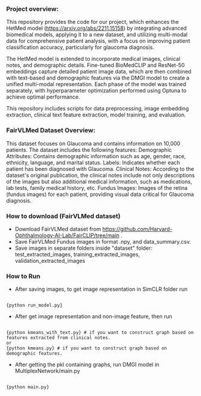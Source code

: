 ### Project overview:

This repository provides the code for our project, which enhances the HetMed model (https://arxiv.org/abs/2211.15158) by integrating advanced biomedical models, applying it to a new dataset, and utilizing multi-modal data for comprehensive patient analysis, with a focus on improving patient classification accuracy, particularly for glaucoma diagnosis.

The HetMed model is extended to incorporate medical images, clinical notes, and demographic details. Fine-tuned BioMedCLIP and ResNet-50 embeddings capture detailed patient image data, which are then combined with text-based and demographic features via the DMGI model to create a unified multi-modal representation. Each phase of the model was trained separately, with hyperparameter optimization performed using Optuna to achieve optimal performance.

This repository includes scripts for data preprocessing, image embedding extraction, clinical text feature extraction, model training, and evaluation.

### FairVLMed Dataset Overview:
This dataset focuses on Glaucoma and contains information on 10,000 patients. The dataset includes the following features:
Demographic Attributes: Contains demographic information such as age, gender, race, ethnicity, language, and marital status.
Labels: Indicates whether each patient has been diagnosed with Glaucoma.
Clinical Notes: According to the dataset's original publication, the clinical notes include not only descriptions of the images but also additional medical information, such as medications, lab tests, family medical history, etc.
Fundus Images: Images of the retina (fundus images) for each patient, providing visual data critical for Glaucoma diagnosis.

### How to download (FairVLMed  dataset)
- Download FairVLMed  dataset from https://github.com/Harvard-Ophthalmology-AI-Lab/FairCLIP/tree/main .
- Save FairVLMed Fundus images in format .npy, and data_summary.csv.
- Save images in separate folders inside "dataset" folder: test_extracted_images, training_extracted_images, validation_extracted_images

### How to Run
- After saving images, to get image representation in SimCLR folder run
<pre><code>
{python run_model.py}
</code></pre>
- After get image representation and non-image feature, then run 
<pre><code>
{python kmeans_with_text.py} # if you want to construct graph based on features extracted from clinical notes.
or
{python kmeans.py} # if you want to construct graph based on demographic features.
</code></pre>

- After getting the pkl containing graphs, run DMGI model in MultiplexNetwork/main.py
<pre><code>
{python main.py}
</code></pre>
